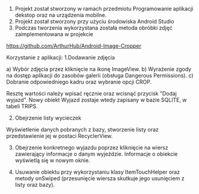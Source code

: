 1. Projekt został stworzony w ramach przedmiotu Programowanie aplikacji dekstop oraz na urządzenia mobilne.
2. Projekt został stworzony przy użyciu środowiska Android Studio
3. Podczas tworzenia wykorzystana została metoda obróbki zdjęć zaimplementowana w projekcie 

https://github.com/ArthurHub/Android-Image-Cropper

Korzystanie z aplikacji:
1.Dodawanie zdjęcia

a) Wybór zdjęcia przez kliknięcie na ikonę ImageView.
b) Wyrażenie zgody na dostęp aplikacji do zasobów galerii (obsługa Dangerous Permissions).
c) Dobranie odpowiedniego kadru oraz wybranie opcji CROP.

Resztę wartości należy wpisać ręcznie oraz wcisnąć przycisk "Dodaj wyjazd". Nowy obiekt Wyjazd zostaje wtedy zapisany w bazie SQLITE,
w tabeli TRIPS.

2. Obejrzenie listy wycieczek

Wyświetlenie danych pobranych z bazy, stworzenie listy oraz przedstawienie jej w postaci RecyclerView.

3. Obejrzenie konkretnego wyjazdu poprzez kliknięcie na wiersz zawierający informacje o danym wyjeździe. Informacje o obiekcie wyświetlą
się w nowym oknie.

4. Usuwanie obiektu przy wykorzystaniu klasy ItemTouchHelper oraz metody onSwiped (przesunięcie wiersza skutkuje jego usunięciem z listy
  oraz bazy).

